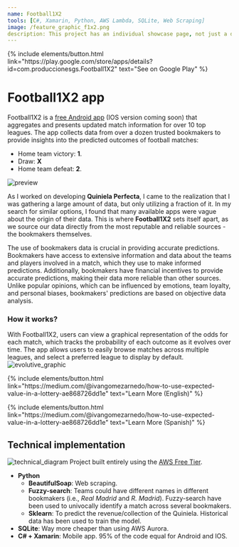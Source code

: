 ```yaml
---
name: Football1X2
tools: [C#, Xamarin, Python, AWS Lambda, SQLite, Web Scraping]
image: /feature_graphic_f1x2.png
description: This project has an individual showcase page, not just a direct link to the project site or repo. Now you have more space to describe your awesome project!
---
```


<p class="text-left">
{% include elements/button.html link="https://play.google.com/store/apps/details?id=com.produccionesgs.Football1X2" text="See on Google Play" %}
</p>

# Football1X2 app
Football1X2 is a [free Android app](https://play.google.com/store/apps/details?id=com.produccionesgs.Football1X2) (IOS version coming soon) that aggregates and presents updated match information for over 10 top leagues. The app collects data from over a dozen trusted bookmakers to provide insights into the predicted outcomes of football matches:
- Home team victory: **1**.
- Draw: **X**
- Home team defeat: **2**.

![preview](/feature_graphic_f1x2.png)


As I worked on developing **Quiniela Perfecta**, I came to the realization that I was gathering a large amount of data, but only utilizing a fraction of it. In my search for similar options, I found that many available apps were vague about the origin of their data. This is where **Football1X2** sets itself apart, as we source our data directly from the most reputable and reliable sources - the bookmakers themselves.


The use of bookmakers data is crucial in providing accurate predictions. Bookmakers have access to extensive information and data about the teams and players involved in a match, which they use to make informed predictions. Additionally, bookmakers have financial incentives to provide accurate predictions, making their data more reliable than other sources. Unlike popular opinions, which can be influenced by emotions, team loyalty, and personal biases, bookmakers' predictions are based on objective data analysis.

### How it works?

With Football1X2, users can view a graphical representation of the odds for each match, which tracks the probability of each outcome as it evolves over time. The app allows users to easily browse matches across multiple leagues, and select a preferred league to display by default.
![evolutive_graphic](/f1x2_evolutive.jpeg)

<p class="text-center">
{% include elements/button.html link="https://medium.com/@ivangomezarnedo/how-to-use-expected-value-in-a-lottery-ae868726dd1e" text="Learn More (English)" %}
</p>
<p class="text-center">
{% include elements/button.html link="https://medium.com/@ivangomezarnedo/how-to-use-expected-value-in-a-lottery-ae868726dd1e" text="Learn More (Spanish)" %}
</p>


## Technical implementation

![technical_diagram](/Lambda-telegram-scraping-s3.jpg)
Project built entirely using the [AWS Free Tier](https://aws.amazon.com/free/).
- **Python**
  - **BeautifulSoap**: Web scraping.
  - **Fuzzy-search**: Teams could have different names in different bookmakers (i.e., *Real Madrid* and *R. Madrid*). Fuzzy-search have been used to univocally identify a match across several bookmakers.
  - **Sklearn**: To predict the revenue/collection of the Quiniela. Historical data has been used to train the model. 
- **SQLite**: Way more cheaper than using AWS Aurora. 
- **C# + Xamarin**: Mobile app. 95% of the code equal for Android and IOS. 